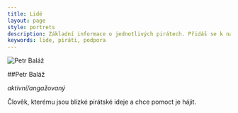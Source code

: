 ```yaml
---
title: Lidé
layout: page
style: portrets
description: Základní informace o jednotlivých pirátech. Přidáš se k nám?
keywords: lide, piráti, podpora
---
```

<img src="http://www.pirati.cz/_media/lide/petr_balaz.jpg?cache=" alt="Petr Baláž" class="left" />

##Petr Baláž

*aktivní/angažovaný*

Člověk, kterému jsou blízké pirátské ideje a chce pomoct je hájit.
<i class="fa fa-thumbs-o-up"></i>